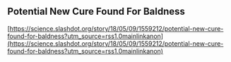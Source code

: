 ## Potential New Cure Found For Baldness
  
  [https://science.slashdot.org/story/18/05/09/1559212/potential-new-cure-found-for-baldness?utm_source=rss1.0mainlinkanon](https://science.slashdot.org/story/18/05/09/1559212/potential-new-cure-found-for-baldness?utm_source=rss1.0mainlinkanon)